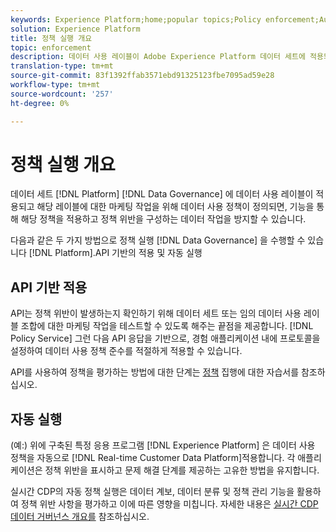 ```yaml
---
keywords: Experience Platform;home;popular topics;Policy enforcement;Automatic enforcement;API-based enforcement;data governance
solution: Experience Platform
title: 정책 실행 개요
topic: enforcement
description: 데이터 사용 레이블이 Adobe Experience Platform 데이터 세트에 적용되고 해당 레이블에 대한 마케팅 작업을 위해 데이터 사용 정책이 정의된 경우 데이터 거버넌스 기능을 사용하면 해당 정책을 적용하고 정책 위반을 구성하는 데이터 작업을 방지할 수 있습니다. 플랫폼의 데이터 거버넌스 기능, API 기반 적용 및 자동 실행에서 제공하는 두 가지 정책 실행 방법이 있습니다.
translation-type: tm+mt
source-git-commit: 83f1392ffab3571ebd91325123fbe7095ad59e28
workflow-type: tm+mt
source-wordcount: '257'
ht-degree: 0%

---
```



# 정책 실행 개요

데이터 세트 [!DNL Platform] [!DNL Data Governance] 에 데이터 사용 레이블이 적용되고 해당 레이블에 대한 마케팅 작업을 위해 데이터 사용 정책이 정의되면, 기능을 통해 해당 정책을 적용하고 정책 위반을 구성하는 데이터 작업을 방지할 수 있습니다.

다음과 같은 두 가지 방법으로 정책 실행 [!DNL Data Governance] 을 수행할 수 있습니다 [!DNL Platform].API 기반의 적용 및 자동 실행

## API 기반 적용

API는 정책 위반이 발생하는지 확인하기 위해 데이터 세트 또는 임의 데이터 사용 레이블 조합에 대한 마케팅 작업을 테스트할 수 있도록 해주는 끝점을 제공합니다. [!DNL Policy Service] 그런 다음 API 응답을 기반으로, 경험 애플리케이션 내에 프로토콜을 설정하여 데이터 사용 정책 준수를 적절하게 적용할 수 있습니다.

API를 사용하여 정책을 평가하는 방법에 대한 단계는 [정책](api-enforcement.md) 집행에 대한 자습서를 참조하십시오.

## 자동 실행

(예:) 위에 구축된 특정 응용 프로그램 [!DNL Experience Platform] 은 데이터 사용 정책을 자동으로 [!DNL Real-time Customer Data Platform]적용합니다. 각 애플리케이션은 정책 위반을 표시하고 문제 해결 단계를 제공하는 고유한 방법을 유지합니다.

실시간 CDP의 자동 정책 실행은 데이터 계보, 데이터 분류 및 정책 관리 기능을 활용하여 정책 위반 사항을 평가하고 이에 따른 영향을 미칩니다. 자세한 내용은 [실시간 CDP 데이터 거버넌스 개요를](../../rtcdp/privacy/data-governance-overview.md#enforce-data-usage-compliance) 참조하십시오.